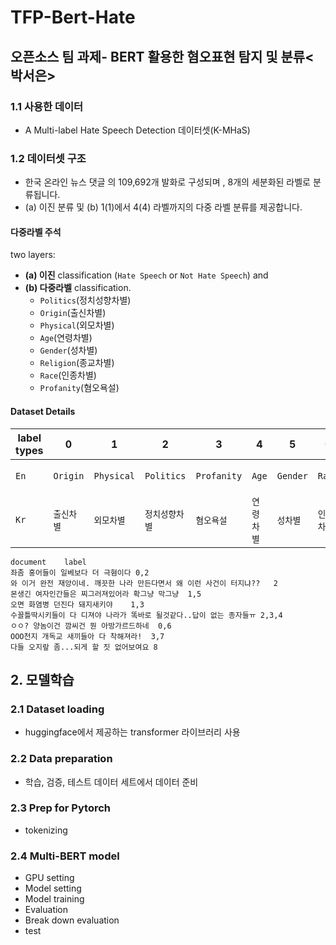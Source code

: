 # TFP-Bert-Hate

## 오픈소스 팀 과제- BERT 활용한 혐오표현 탐지 및 분류<박서은>
### 1.1 사용한 데이터
- A Multi-label Hate Speech Detection 데이터셋(K-MHaS)
### 1.2 데이터셋 구조
- 한국 온라인 뉴스 댓글 의 109,692개 발화로 구성되며 , 8개의 세분화된 라벨로 분류됩니다.
- (a) 이진 분류 및 (b) 1(1)에서 4(4) 라벨까지의 다중 라벨 분류를 제공합니다.

#### 다중라벨 주석

two layers: 
- **(a) 이진** classification (`Hate Speech` or `Not Hate Speech`) and 
- **(b) 다중라벨** classification. 
    - `Politics`(정치성향차별)
    - `Origin`(출신차별)
    - `Physical`(외모차별)
    - `Age`(연령차별)
    - `Gender`(성차별)
    - `Religion`(종교차별)
    - `Race`(인종차별)
    - `Profanity`(혐오욕설)
 
#### Dataset Details

label types  |  0  |  1  |  2  |  3  |  4  |  5  |  6  |  7  |  8
----------|-----------|-----------|-----------|----------|----------|---------|---------|---------|-----------
`En` |  `Origin` | `Physical` | `Politics` | `Profanity` | `Age` | `Gender` | `Race` | `Religion` | `Not Hate Speech`
`Kr` |  `출신차별` | `외모차별` | `정치성향차별` | `혐오욕설` | `연령차별` | `성차별` | `인종차별` | `종교차별` | `해당사항없음`


```
document	label
좌좀 홍어들이 일베보다 더 극혐이다	0,2
와 이거 완전 재앙이네. 깨끗한 나라 만든다면서 왜 이런 사건이 터지냐??	2
몬생긴 여자인간들은 찌그러져있어라 확그냥 막그냥	1,5
오면 화염병 던진다 돼지새키야	1,3
수꼴틀딱시키들이 다 디져야 나라가 똑바로 될것같다..답이 없는 종자들ㅠ	2,3,4
ㅇㅇ? 양놈이건 깜씨건 뭔 아방가르드하네	0,6
OOO천지 개독교 새끼들아 다 착해져라!	3,7
다들 오지랖 좀...되게 할 짓 없어보여요	8
```


## 2. 모델학습
### 2.1 Dataset loading
- huggingface에서 제공하는 transformer 라이브러리 사용
  
### 2.2 Data preparation
- 학습, 검증, 테스트 데이터 세트에서 데이터 준비

### 2.3 Prep for Pytorch
- tokenizing

### 2.4 Multi-BERT model
- GPU setting
- Model setting
- Model training
- Evaluation
- Break down evaluation
- test
